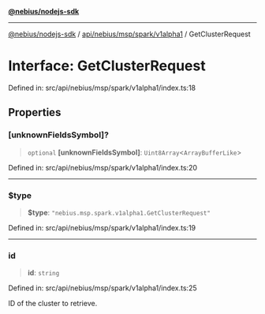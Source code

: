 [**@nebius/nodejs-sdk**](../../../../../../README.md)

---

[@nebius/nodejs-sdk](../../../../../../README.md) / [api/nebius/msp/spark/v1alpha1](../README.md) / GetClusterRequest

# Interface: GetClusterRequest

Defined in: src/api/nebius/msp/spark/v1alpha1/index.ts:18

## Properties

### \[unknownFieldsSymbol\]?

> `optional` **\[unknownFieldsSymbol\]**: `Uint8Array`\<`ArrayBufferLike`\>

Defined in: src/api/nebius/msp/spark/v1alpha1/index.ts:20

---

### $type

> **$type**: `"nebius.msp.spark.v1alpha1.GetClusterRequest"`

Defined in: src/api/nebius/msp/spark/v1alpha1/index.ts:19

---

### id

> **id**: `string`

Defined in: src/api/nebius/msp/spark/v1alpha1/index.ts:25

ID of the cluster to retrieve.
